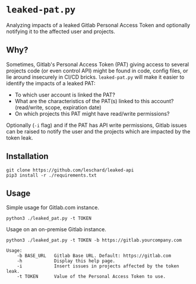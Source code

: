 # `leaked-pat.py`

Analyzing impacts of a leaked Gitlab Personal Access Token and optionally notifying it to the affected user and projects.

## Why?

Sometimes, Gitlab's Personal Access Token (PAT) giving access to several projects code (or even control API) might be found in code, config files, or lie around insecurely in CI/CD bricks.
`leaked-pat.py` will make it easier to identify the impacts of a leaked PAT:

* To which user account is linked the PAT?
* What are the characteristics of the PAT(s) linked to this account? (read/write, scope, expiration date)
* On which projects this PAT might have read/write permissions?

Optionally (`-i` flag) and if the PAT has API write permissions, Gitlab issues can be raised to notify the user and the projects which are impacted by the token leak.

## Installation

```shell
git clone https://github.com/leschard/leaked-api
pip3 install -r ./requirements.txt
```

## Usage

Simple usage for Gitlab.com instance.

```shell
python3 ./leaked_pat.py -t TOKEN
```

Usage on an on-premise Gitlab instance.

```shell
python3 ./leaked_pat.py -t TOKEN -b https://gitlab.yourcompany.com
```

```shell
Usage:
    -b BASE_URL   Gitlab Base URL. Default: https://gitlab.com
    -h            Display this help page.
    -i            Insert issues in projects affected by the token leak.
    -t TOKEN      Value of the Personal Access Token to use.
```
